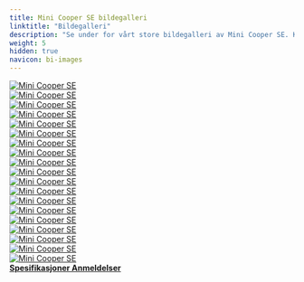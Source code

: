 ```yaml
---
title: Mini Cooper SE bildegalleri
linktitle: "Bildegalleri"
description: "Se under for vårt store bildegalleri av Mini Cooper SE. Klikk på bildene for høyoppløselige versjoner."
weight: 5
hidden: true
navicon: bi-images
---
```

<!-- markdownlint-disable MD033 -->
<div class="row" id ="my-gallery">
	<div class="pswp-grid-item col-6 col-md-4">
		<a href="https://media.evkx.net/multimedia/models/mini/cooper/cooper_se/exterior_1.jpg"
data-pswp-src="https://media.evkx.net/multimedia/models/mini/cooper/cooper_se/exterior_1.jpg"
data-pswp-width="3000"
data-pswp-height="2000" 
target="_blank">
			<img src="https://media.evkx.net/multimedia/models/mini/cooper/cooper_se/exterior_1_xst.jpg" alt="Mini Cooper SE" class="img-fluid " />
		</a>
	</div>
	<div class="pswp-grid-item col-6 col-md-4">
		<a href="https://media.evkx.net/multimedia/models/mini/cooper/cooper_se/exterior_2.jpg"
data-pswp-src="https://media.evkx.net/multimedia/models/mini/cooper/cooper_se/exterior_2.jpg"
data-pswp-width="3000"
data-pswp-height="2000" 
target="_blank">
			<img src="https://media.evkx.net/multimedia/models/mini/cooper/cooper_se/exterior_2_xst.jpg" alt="Mini Cooper SE" class="img-fluid " />
		</a>
	</div>
	<div class="pswp-grid-item col-6 col-md-4">
		<a href="https://media.evkx.net/multimedia/models/mini/cooper/cooper_se/exterior_3.jpg"
data-pswp-src="https://media.evkx.net/multimedia/models/mini/cooper/cooper_se/exterior_3.jpg"
data-pswp-width="3000"
data-pswp-height="1999" 
target="_blank">
			<img src="https://media.evkx.net/multimedia/models/mini/cooper/cooper_se/exterior_3_xst.jpg" alt="Mini Cooper SE" class="img-fluid " />
		</a>
	</div>
	<div class="pswp-grid-item col-6 col-md-4">
		<a href="https://media.evkx.net/multimedia/models/mini/cooper/cooper_se/exterior_4.jpg"
data-pswp-src="https://media.evkx.net/multimedia/models/mini/cooper/cooper_se/exterior_4.jpg"
data-pswp-width="3000"
data-pswp-height="2000" 
target="_blank">
			<img src="https://media.evkx.net/multimedia/models/mini/cooper/cooper_se/exterior_4_xst.jpg" alt="Mini Cooper SE" class="img-fluid " />
		</a>
	</div>
	<div class="pswp-grid-item col-6 col-md-4">
		<a href="https://media.evkx.net/multimedia/models/mini/cooper/cooper_se/exterior_5.jpg"
data-pswp-src="https://media.evkx.net/multimedia/models/mini/cooper/cooper_se/exterior_5.jpg"
data-pswp-width="3000"
data-pswp-height="2000" 
target="_blank">
			<img src="https://media.evkx.net/multimedia/models/mini/cooper/cooper_se/exterior_5_xst.jpg" alt="Mini Cooper SE" class="img-fluid " />
		</a>
	</div>
	<div class="pswp-grid-item col-6 col-md-4">
		<a href="https://media.evkx.net/multimedia/models/mini/cooper/cooper_se/exterior_6.jpg"
data-pswp-src="https://media.evkx.net/multimedia/models/mini/cooper/cooper_se/exterior_6.jpg"
data-pswp-width="3000"
data-pswp-height="2000" 
target="_blank">
			<img src="https://media.evkx.net/multimedia/models/mini/cooper/cooper_se/exterior_6_xst.jpg" alt="Mini Cooper SE" class="img-fluid " />
		</a>
	</div>
	<div class="pswp-grid-item col-6 col-md-4">
		<a href="https://media.evkx.net/multimedia/models/mini/cooper/cooper_se/exterior_7.jpg"
data-pswp-src="https://media.evkx.net/multimedia/models/mini/cooper/cooper_se/exterior_7.jpg"
data-pswp-width="3000"
data-pswp-height="2246" 
target="_blank">
			<img src="https://media.evkx.net/multimedia/models/mini/cooper/cooper_se/exterior_7_xst.jpg" alt="Mini Cooper SE" class="img-fluid " />
		</a>
	</div>
	<div class="pswp-grid-item col-6 col-md-4">
		<a href="https://media.evkx.net/multimedia/models/mini/cooper/cooper_se/f.jpg"
data-pswp-src="https://media.evkx.net/multimedia/models/mini/cooper/cooper_se/f.jpg"
data-pswp-width="3000"
data-pswp-height="2000" 
target="_blank">
			<img src="https://media.evkx.net/multimedia/models/mini/cooper/cooper_se/f_xst.jpg" alt="Mini Cooper SE" class="img-fluid " />
		</a>
	</div>
	<div class="pswp-grid-item col-6 col-md-4">
		<a href="https://media.evkx.net/multimedia/models/mini/cooper/cooper_se/frontseats_1.jpg"
data-pswp-src="https://media.evkx.net/multimedia/models/mini/cooper/cooper_se/frontseats_1.jpg"
data-pswp-width="3000"
data-pswp-height="2000" 
target="_blank">
			<img src="https://media.evkx.net/multimedia/models/mini/cooper/cooper_se/frontseats_1_xst.jpg" alt="Mini Cooper SE" class="img-fluid " />
		</a>
	</div>
	<div class="pswp-grid-item col-6 col-md-4">
		<a href="https://media.evkx.net/multimedia/models/mini/cooper/cooper_se/frontseats_2.jpg"
data-pswp-src="https://media.evkx.net/multimedia/models/mini/cooper/cooper_se/frontseats_2.jpg"
data-pswp-width="3000"
data-pswp-height="2000" 
target="_blank">
			<img src="https://media.evkx.net/multimedia/models/mini/cooper/cooper_se/frontseats_2_xst.jpg" alt="Mini Cooper SE" class="img-fluid " />
		</a>
	</div>
	<div class="pswp-grid-item col-6 col-md-4">
		<a href="https://media.evkx.net/multimedia/models/mini/cooper/cooper_se/headlights_1.jpg"
data-pswp-src="https://media.evkx.net/multimedia/models/mini/cooper/cooper_se/headlights_1.jpg"
data-pswp-width="3000"
data-pswp-height="2000" 
target="_blank">
			<img src="https://media.evkx.net/multimedia/models/mini/cooper/cooper_se/headlights_1_xst.jpg" alt="Mini Cooper SE" class="img-fluid " />
		</a>
	</div>
	<div class="pswp-grid-item col-6 col-md-4">
		<a href="https://media.evkx.net/multimedia/models/mini/cooper/cooper_se/interior_1.jpg"
data-pswp-src="https://media.evkx.net/multimedia/models/mini/cooper/cooper_se/interior_1.jpg"
data-pswp-width="3000"
data-pswp-height="2000" 
target="_blank">
			<img src="https://media.evkx.net/multimedia/models/mini/cooper/cooper_se/interior_1_xst.jpg" alt="Mini Cooper SE" class="img-fluid " />
		</a>
	</div>
	<div class="pswp-grid-item col-6 col-md-4">
		<a href="https://media.evkx.net/multimedia/models/mini/cooper/cooper_se/interior_2.jpg"
data-pswp-src="https://media.evkx.net/multimedia/models/mini/cooper/cooper_se/interior_2.jpg"
data-pswp-width="3000"
data-pswp-height="2000" 
target="_blank">
			<img src="https://media.evkx.net/multimedia/models/mini/cooper/cooper_se/interior_2_xst.jpg" alt="Mini Cooper SE" class="img-fluid " />
		</a>
	</div>
	<div class="pswp-grid-item col-6 col-md-4">
		<a href="https://media.evkx.net/multimedia/models/mini/cooper/cooper_se/interior_3.jpg"
data-pswp-src="https://media.evkx.net/multimedia/models/mini/cooper/cooper_se/interior_3.jpg"
data-pswp-width="3000"
data-pswp-height="1999" 
target="_blank">
			<img src="https://media.evkx.net/multimedia/models/mini/cooper/cooper_se/interior_3_xst.jpg" alt="Mini Cooper SE" class="img-fluid " />
		</a>
	</div>
	<div class="pswp-grid-item col-6 col-md-4">
		<a href="https://media.evkx.net/multimedia/models/mini/cooper/cooper_se/main_1.jpg"
data-pswp-src="https://media.evkx.net/multimedia/models/mini/cooper/cooper_se/main_1.jpg"
data-pswp-width="3000"
data-pswp-height="2000" 
target="_blank">
			<img src="https://media.evkx.net/multimedia/models/mini/cooper/cooper_se/main_1_xst.jpg" alt="Mini Cooper SE" class="img-fluid " />
		</a>
	</div>
	<div class="pswp-grid-item col-6 col-md-4">
		<a href="https://media.evkx.net/multimedia/models/mini/cooper/cooper_se/rearlights_1.jpg"
data-pswp-src="https://media.evkx.net/multimedia/models/mini/cooper/cooper_se/rearlights_1.jpg"
data-pswp-width="3000"
data-pswp-height="2000" 
target="_blank">
			<img src="https://media.evkx.net/multimedia/models/mini/cooper/cooper_se/rearlights_1_xst.jpg" alt="Mini Cooper SE" class="img-fluid " />
		</a>
	</div>
	<div class="pswp-grid-item col-6 col-md-4">
		<a href="https://media.evkx.net/multimedia/models/mini/cooper/cooper_se/screens_1.jpg"
data-pswp-src="https://media.evkx.net/multimedia/models/mini/cooper/cooper_se/screens_1.jpg"
data-pswp-width="3000"
data-pswp-height="2000" 
target="_blank">
			<img src="https://media.evkx.net/multimedia/models/mini/cooper/cooper_se/screens_1_xst.jpg" alt="Mini Cooper SE" class="img-fluid " />
		</a>
	</div>
	<div class="pswp-grid-item col-6 col-md-4">
		<a href="https://media.evkx.net/multimedia/models/mini/cooper/cooper_se/screens_2.jpg"
data-pswp-src="https://media.evkx.net/multimedia/models/mini/cooper/cooper_se/screens_2.jpg"
data-pswp-width="3000"
data-pswp-height="2000" 
target="_blank">
			<img src="https://media.evkx.net/multimedia/models/mini/cooper/cooper_se/screens_2_xst.jpg" alt="Mini Cooper SE" class="img-fluid " />
		</a>
	</div>
	<div class="pswp-grid-item col-6 col-md-4">
		<a href="https://media.evkx.net/multimedia/models/mini/cooper/cooper_se/wheels_1.jpg"
data-pswp-src="https://media.evkx.net/multimedia/models/mini/cooper/cooper_se/wheels_1.jpg"
data-pswp-width="3000"
data-pswp-height="2000" 
target="_blank">
			<img src="https://media.evkx.net/multimedia/models/mini/cooper/cooper_se/wheels_1_xst.jpg" alt="Mini Cooper SE" class="img-fluid " />
		</a>
	</div>
</div>
<script type="module">
  import PhotoSwipeLightbox from '/js/photoswipe-lightbox.esm.js';
    const lightbox = new PhotoSwipeLightbox({
       gallery: '#my-gallery',
        children: 'a',
        pswpModule: () => import('/js/photoswipe.esm.js')
    });
lightbox.init();
</script>
<div class="mt-3 mb-3">
<a href="../specifications/" class="text-decoration-none text-black">
<strong><i class="bi-arrow-left"></i> Spesifikasjoner </strong>
</a>
<a href="../reviews/" class="text-decoration-none text-black float-end">
<strong>Anmeldelser <i class="bi-arrow-right"></i></strong>
</a>
</div>
